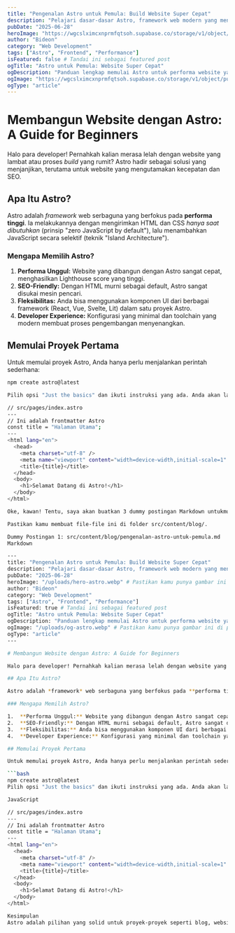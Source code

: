 ```yaml
---
title: "Pengenalan Astro untuk Pemula: Build Website Super Cepat"
description: "Pelajari dasar-dasar Astro, framework web modern yang mengutamakan performa. Cocok untuk website statis dan blog super cepat."
pubDate: "2025-06-28"
heroImage: "https://wgcslximcxnprmfqtsoh.supabase.co/storage/v1/object/public/bimaakbar.thumbnail/thumbnails/1750768241020_chatgpt_image_jun_24__2025__07_28_01_pm.png" # Pastikan kamu punya gambar ini di public/uploads/
author: "Bideon"
category: "Web Development"
tags: ["Astro", "Frontend", "Performance"]
isFeatured: false # Tandai ini sebagai featured post
ogTitle: "Astro untuk Pemula: Website Super Cepat"
ogDescription: "Panduan lengkap memulai Astro untuk performa website yang tak tertandingi."
ogImage: "https://wgcslximcxnprmfqtsoh.supabase.co/storage/v1/object/public/bimaakbar.thumbnail/thumbnails/1750768241020_chatgpt_image_jun_24__2025__07_28_01_pm.png" # Pastikan kamu punya gambar ini di public/uploads/
ogType: "article"
---
```


# Membangun Website dengan Astro: A Guide for Beginners

Halo para developer! Pernahkah kalian merasa lelah dengan website yang lambat atau proses *build* yang rumit? Astro hadir sebagai solusi yang menjanjikan, terutama untuk website yang mengutamakan kecepatan dan SEO.

## Apa Itu Astro?

Astro adalah *framework* web serbaguna yang berfokus pada **performa tinggi**. Ia melakukannya dengan mengirimkan HTML dan CSS *hanya saat dibutuhkan* (prinsip "zero JavaScript by default"), lalu menambahkan JavaScript secara selektif (teknik "Island Architecture").

### Mengapa Memilih Astro?

1.  **Performa Unggul:** Website yang dibangun dengan Astro sangat cepat, menghasilkan Lighthouse score yang tinggi.
2.  **SEO-Friendly:** Dengan HTML murni sebagai default, Astro sangat disukai mesin pencari.
3.  **Fleksibilitas:** Anda bisa menggunakan komponen UI dari berbagai framework (React, Vue, Svelte, Lit) dalam satu proyek Astro.
4.  **Developer Experience:** Konfigurasi yang minimal dan toolchain yang modern membuat proses pengembangan menyenangkan.

## Memulai Proyek Pertama

Untuk memulai proyek Astro, Anda hanya perlu menjalankan perintah sederhana:

```bash
npm create astro@latest

Pilih opsi "Just the basics" dan ikuti instruksi yang ada. Anda akan langsung memiliki struktur proyek yang rapi dan siap digunakan.

// src/pages/index.astro
---
// Ini adalah frontmatter Astro
const title = "Halaman Utama";
---
<html lang="en">
  <head>
    <meta charset="utf-8" />
    <meta name="viewport" content="width=device-width,initial-scale=1" />
    <title>{title}</title>
  </head>
  <body>
    <h1>Selamat Datang di Astro!</h1>
  </body>
</html>

Oke, kawan! Tentu, saya akan buatkan 3 dummy postingan Markdown untukmu. Ini akan sangat berguna untuk mengisi src/content/blog/ dan menguji tampilan "Recent Posts" serta "Featured Posts" dan juga halaman detail blogmu.

Pastikan kamu membuat file-file ini di folder src/content/blog/.

Dummy Postingan 1: src/content/blog/pengenalan-astro-untuk-pemula.md
Markdown

---
title: "Pengenalan Astro untuk Pemula: Build Website Super Cepat"
description: "Pelajari dasar-dasar Astro, framework web modern yang mengutamakan performa. Cocok untuk website statis dan blog super cepat."
pubDate: "2025-06-28"
heroImage: "/uploads/hero-astro.webp" # Pastikan kamu punya gambar ini di public/uploads/
author: "Bideon"
category: "Web Development"
tags: ["Astro", "Frontend", "Performance"]
isFeatured: true # Tandai ini sebagai featured post
ogTitle: "Astro untuk Pemula: Website Super Cepat"
ogDescription: "Panduan lengkap memulai Astro untuk performa website yang tak tertandingi."
ogImage: "/uploads/og-astro.webp" # Pastikan kamu punya gambar ini di public/uploads/
ogType: "article"
---

# Membangun Website dengan Astro: A Guide for Beginners

Halo para developer! Pernahkah kalian merasa lelah dengan website yang lambat atau proses *build* yang rumit? Astro hadir sebagai solusi yang menjanjikan, terutama untuk website yang mengutamakan kecepatan dan SEO.

## Apa Itu Astro?

Astro adalah *framework* web serbaguna yang berfokus pada **performa tinggi**. Ia melakukannya dengan mengirimkan HTML dan CSS *hanya saat dibutuhkan* (prinsip "zero JavaScript by default"), lalu menambahkan JavaScript secara selektif (teknik "Island Architecture").

### Mengapa Memilih Astro?

1.  **Performa Unggul:** Website yang dibangun dengan Astro sangat cepat, menghasilkan Lighthouse score yang tinggi.
2.  **SEO-Friendly:** Dengan HTML murni sebagai default, Astro sangat disukai mesin pencari.
3.  **Fleksibilitas:** Anda bisa menggunakan komponen UI dari berbagai framework (React, Vue, Svelte, Lit) dalam satu proyek Astro.
4.  **Developer Experience:** Konfigurasi yang minimal dan toolchain yang modern membuat proses pengembangan menyenangkan.

## Memulai Proyek Pertama

Untuk memulai proyek Astro, Anda hanya perlu menjalankan perintah sederhana:

```bash
npm create astro@latest
Pilih opsi "Just the basics" dan ikuti instruksi yang ada. Anda akan langsung memiliki struktur proyek yang rapi dan siap digunakan.

JavaScript

// src/pages/index.astro
---
// Ini adalah frontmatter Astro
const title = "Halaman Utama";
---
<html lang="en">
  <head>
    <meta charset="utf-8" />
    <meta name="viewport" content="width=device-width,initial-scale=1" />
    <title>{title}</title>
  </head>
  <body>
    <h1>Selamat Datang di Astro!</h1>
  </body>
</html>

Kesimpulan
Astro adalah pilihan yang solid untuk proyek-proyek seperti blog, website portofolio, atau situs e-commerce statis yang membutuhkan performa maksimal. Cobalah sendiri dan rasakan perbedaannya!


